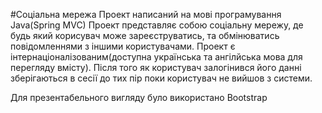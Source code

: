 #Соціальна мережа
Проект написаний на мові програмування Java(Spring MVC)
Проект представляє собою соціальну мережу, де будь який корисувач може зареєструватись, та обмінюватись 
повідомленнями з іншими користувачами.
Проект є інтернаціоналізованим(доступна українська та ангілйська мова для перегляду вмісту).
Після того як користувач залогінився його данні зберігаються в сесії до тих пір поки користувач не вийшов з системи.

Для презентабельного вигляду було використано Bootstrap
